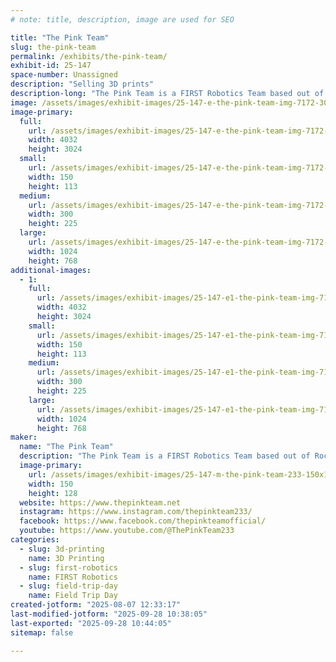 ```yaml
---
# note: title, description, image are used for SEO

title: "The Pink Team"
slug: the-pink-team
permalink: /exhibits/the-pink-team/
exhibit-id: 25-147
space-number: Unassigned
description: "Selling 3D prints"
description-long: "The Pink Team is a FIRST Robotics Team based out of Rockledge, Fl. The team sells 3D Prints to fundraise for the upcoming season and operating costs"
image: /assets/images/exhibit-images/25-147-e-the-pink-team-img-7172-300x225.jpg
image-primary: 
  full:
    url: /assets/images/exhibit-images/25-147-e-the-pink-team-img-7172-full.jpg
    width: 4032
    height: 3024
  small:
    url: /assets/images/exhibit-images/25-147-e-the-pink-team-img-7172-150x113.jpg
    width: 150
    height: 113
  medium:
    url: /assets/images/exhibit-images/25-147-e-the-pink-team-img-7172-300x225.jpg
    width: 300
    height: 225
  large:
    url: /assets/images/exhibit-images/25-147-e-the-pink-team-img-7172-1024x768.jpg
    width: 1024
    height: 768
additional-images: 
  - 1:
    full:
      url: /assets/images/exhibit-images/25-147-e1-the-pink-team-img-7175-full.jpg
      width: 4032
      height: 3024
    small:
      url: /assets/images/exhibit-images/25-147-e1-the-pink-team-img-7175-150x113.jpg
      width: 150
      height: 113
    medium:
      url: /assets/images/exhibit-images/25-147-e1-the-pink-team-img-7175-300x225.jpg
      width: 300
      height: 225
    large:
      url: /assets/images/exhibit-images/25-147-e1-the-pink-team-img-7175-1024x768.jpg
      width: 1024
      height: 768
maker: 
  name: "The Pink Team"
  description: "The Pink Team is a FIRST Robotics Team based out of Rockledge, Fl. The team sells 3D Prints to fundraise for the upcoming season and operating costs"
  image-primary:
    url: /assets/images/exhibit-images/25-147-m-the-pink-team-233-150x128.PNG
    width: 150
    height: 128
  website: https://www.thepinkteam.net
  instagram: https://www.instagram.com/thepinkteam233/
  facebook: https://www.facebook.com/thepinkteamofficial/
  youtube: https://www.youtube.com/@ThePinkTeam233
categories: 
  - slug: 3d-printing
    name: 3D Printing
  - slug: first-robotics
    name: FIRST Robotics
  - slug: field-trip-day
    name: Field Trip Day
created-jotform: "2025-08-07 12:33:17"
last-modified-jotform: "2025-09-28 10:38:05"
last-exported: "2025-09-28 10:44:05"
sitemap: false

---
```

